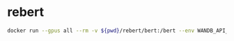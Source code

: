 # rebert

```bash
docker run --gpus all --rm -v ${pwd}/rebert/bert:/bert --env WANDB_API_KEY={key} {container_id} {command}
```
